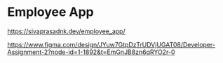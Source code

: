 # Employee App

https://sivaprasadnk.dev/employee_app/

https://www.figma.com/design/JYuw7GtpDzTrUDVjUGAT08/Developer-Assignment-2?node-id=1-1892&t=EmGnJB8zn6qRYO2r-0